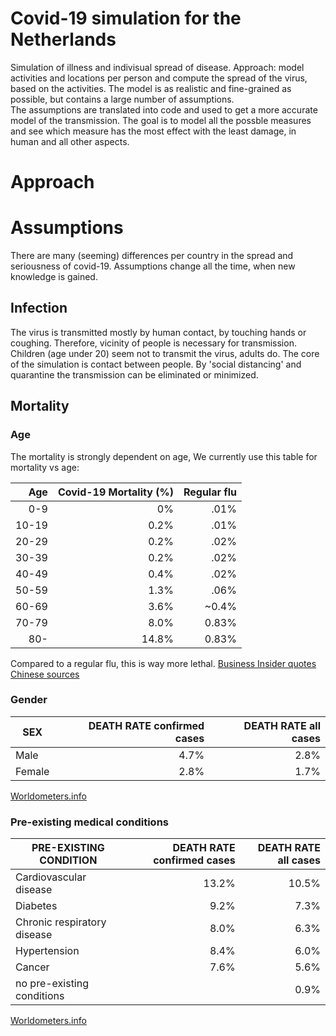 # Covid-19 simulation for the Netherlands

Simulation of illness and indivisual spread of disease.
Approach: model activities and locations per person and compute the spread of the virus, based on the
activities. The model is as realistic and fine-grained as possible, but contains a large number of 
assumptions.  
  The assumptions are translated into code and used to get a more accurate model of the transmission.
The goal is to model all the possble measures and see which measure has the most effect with the least
damage, in human and all other aspects.

# Approach

# Assumptions

There are many (seeming) differences per country in the spread and seriousness of covid-19. Assumptions 
change all the time, when new knowledge is gained.

## Infection
The virus is transmitted mostly by human contact, by touching hands or coughing. Therefore, vicinity of people
is necessary for transmission. Children (age under 20) seem not to transmit the virus, adults do.
The core of the simulation is contact between people. By 'social distancing' and quarantine the transmission can be
eliminated or minimized.

## Mortality

### Age
The mortality is strongly dependent on age, We currently use this table for mortality vs age:

 Age | Covid-19 Mortality (%) | Regular flu
 ---: | ---: | ---: 
 0-9 | 0% | .01%
 10-19 | 0.2% | .01%
 20-29 | 0.2% | .02%
 30-39 | 0.2% | .02%
 40-49 | 0.4% | .02%
 50-59 | 1.3% | .06%
 60-69 | 3.6% | ~0.4%
 70-79 | 8.0% | 0.83%
 80-   | 14.8% | 0.83%
 
 Compared to a regular flu, this is way more lethal. 
[Business Insider quotes Chinese sources](https://www.businessinsider.nl/coronavirus-death-rate-by-age-countries-2020-3?international=true&r=US)

### Gender

SEX | DEATH RATE confirmed cases | DEATH RATE all cases
--- | ---: | ---:
Male | 4.7% | 2.8%
Female | 2.8% | 1.7%

[Worldometers.info](https://www.worldometers.info/coronavirus/coronavirus-age-sex-demographics/)

### Pre-existing medical conditions

PRE-EXISTING CONDITION | DEATH RATE confirmed cases | DEATH RATE all cases
--- | ---: | ---:
Cardiovascular disease | 13.2% | 10.5%
Diabetes | 9.2% | 7.3%
Chronic respiratory disease | 8.0% | 6.3%
Hypertension | 8.4% | 6.0%
Cancer | 7.6% | 5.6%
no pre-existing conditions |  | 0.9%

[Worldometers.info](https://www.worldometers.info/coronavirus/coronavirus-age-sex-demographics/)
